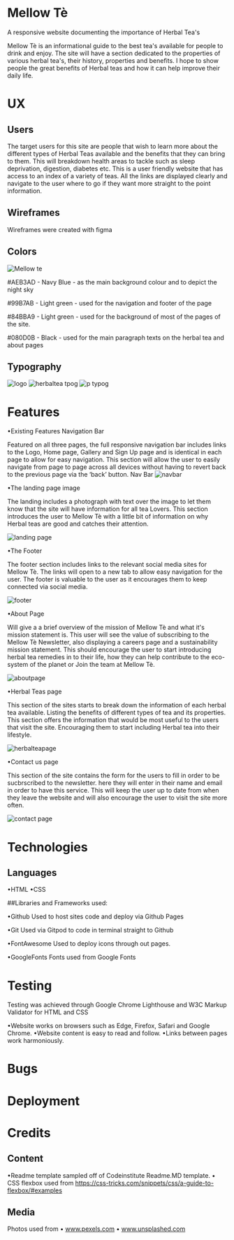 # Mellow Tè
A responsive website documenting the importance of Herbal Tea's

Mellow Tè is an informational guide to the best tea's available for people to drink and enjoy.
The site will have a section dedicated to the properties of various herbal tea's, their history, properties and benefits.
I hope to show people the great benefits of Herbal teas and how it can help improve their daily life.


# UX
## Users
The target users for this site are people that wish to learn more about the different types of Herbal Teas available and the benefits
that they can bring to them. This will breakdown health areas to tackle such as sleep deprivation, digestion, diabetes etc.
This is a user friendly website that has access to an index of a variety of teas. All the links are displayed clearly and navigate to the user where to go
if they want more straight to the point information.

## Wireframes
Wireframes were created with figma


## Colors

![Mellow te](https://user-images.githubusercontent.com/65243328/138293991-f0297bae-1a6f-4acb-9bfc-382a0c2cb2f9.png)

#AEB3AD - Navy Blue - as the main background colour and to depict the night sky

#99B7AB - Light green - used for the navigation and footer of the page

#84BBA9 - Light green - used for the background of most of the pages of the site.

#080D0B - Black - used for the main paragraph texts on the herbal tea and about pages

## Typography
![logo](https://user-images.githubusercontent.com/65243328/138295328-c7ca4fb8-79e0-418d-aab2-765b131ec65c.jpg)
![herbaltea tpog](https://user-images.githubusercontent.com/65243328/138295340-5d65fafc-aa68-4a17-9c46-242ea339d3be.jpg)
![p typog](https://user-images.githubusercontent.com/65243328/138295784-adbd869a-27ad-4f71-bd55-8d15fe29214e.JPG)


# Features

•Existing Features
Navigation Bar

Featured on all three pages, the full responsive navigation bar includes links to the Logo, Home page, Gallery and Sign Up page and is identical in each page to allow for easy navigation.
This section will allow the user to easily navigate from page to page across all devices without having to revert back to the previous page via the ‘back’ button.
Nav Bar
![navbar](https://user-images.githubusercontent.com/65243328/136407485-0cf500e3-d0e3-427b-897d-55017c72177a.JPG)

•The landing page image

The landing includes a photograph with text over the image to let them know that the site will have information for all tea Lovers.
This section introduces the user to Mellow Tè with a little bit of information on why Herbal teas are good and catches their attention.

![landing page](https://user-images.githubusercontent.com/65243328/136408134-9931e391-d91b-4ff9-842d-16f82def8ca4.JPG)


•The Footer

The footer section includes links to the relevant social media sites for Mellow Tè. The links will open to a new tab to allow easy navigation for the user.
The footer is valuable to the user as it encourages them to keep connected via social media.

![footer](https://user-images.githubusercontent.com/65243328/136409293-d733f4ad-2b74-4657-8d61-7586689fbdac.JPG)

•About Page

Will give a a brief overview of the mission of Mellow Tè and what it's mission statement is.
This user will see the value of subscribing to the Mellow Tè Newsletter, also displaying a careers page and a sustainability mission statement. This should encourage the user to start introducing herbal tea remedies in to their life, how they can help contribute to the eco-system of the planet or Join the team at Mellow Tè.

![aboutpage](https://user-images.githubusercontent.com/65243328/136409012-fa757f88-3604-41a9-9e3a-8cb422d99156.JPG)


•Herbal Teas page

This section of the sites starts to break down the information of each herbal tea available.
Listing the benefits of different types of tea and its properties. This section offers the information that would be most useful to the users that visit the site.
Encouraging them to start including Herbal tea into their lifestyle.


![herbalteapage](https://user-images.githubusercontent.com/65243328/136410894-5ffe6109-e194-4a1e-94a8-6e82c6451abc.JPG)


•Contact us page

This section of the site contains the form for the users to fill in order to be sucbrscribed to the newsletter.
here they will enter in their name and email in order to have this service. This will keep the user up to date from when they leave the website and will also encourage the user to visit the site more often.

![contact page](https://user-images.githubusercontent.com/65243328/136411268-a2458323-800e-42bd-8493-ee85e0e390cf.JPG)

# Technologies
## Languages
•HTML
•CSS

##Libraries and Frameworks used:

•Github
Used to host sites code and deploy via Github Pages

•Git
Used via Gitpod to code in terminal straight to Github

•FontAwesome
Used to deploy icons through out pages.

•GoogleFonts
Fonts used from Google Fonts

# Testing
Testing was achieved through Google Chrome Lighthouse and W3C Markup Validator for HTML and CSS

•Website works on browsers such as Edge, Firefox, Safari and Google Chrome.
•Website content is easy to read and follow.
•Links between pages work harmoniously.

# Bugs

# Deployment

# Credits

## Content
•Readme template sampled off of Codeinstitute Readme.MD template.
• CSS flexbox used from https://css-tricks.com/snippets/css/a-guide-to-flexbox/#examples 

## Media
Photos used from
• www.pexels.com
• www.unsplashed.com




